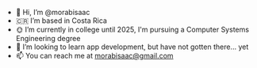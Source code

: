 - 👋 Hi, I’m @morabisaac
- 🇨🇷 I’m based in Costa Rica
- 🌞 I’m currently in college until 2025, I'm pursuing a Computer Systems Engineering degree
- 📲 I’m looking to learn app development, but have not gotten there... yet
- 📫 You can reach me at morabisaac@gmail.com 

<!---
morabisaac/morabisaac is a ✨ special ✨ repository because its `README.md` (this file) appears on your GitHub profile.
You can click the Preview link to take a look at your changes.
--->
